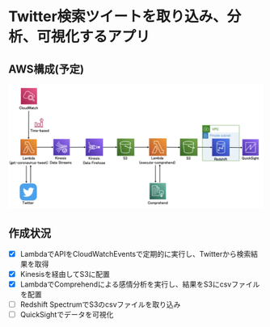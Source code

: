 # Twitter検索ツイートを取り込み、分析、可視化するアプリ

## AWS構成(予定)
![architecture](architect.png)

## 作成状況
- [x] LambdaでAPIをCloudWatchEventsで定期的に実行し、Twitterから検索結果を取得
- [x] Kinesisを経由してS3に配置
- [x] LambdaでComprehendによる感情分析を実行し、結果をS3にcsvファイルを配置
- [ ] Redshift SpectrumでS3のcsvファイルを取り込み
- [ ] QuickSightでデータを可視化